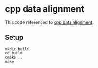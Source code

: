 # cpp data alignment

This code referenced to [cpp data alignment](https://leimao.github.io/blog/CPP-Data-Alignment/).

## Setup

```
mkdir build
cd build
cmake ..
make
```
